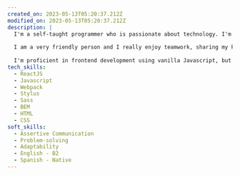 ```yaml
---
created_on: 2023-05-13T05:20:37.212Z
modified_on: 2023-05-13T05:20:37.212Z
description: |
  I'm a self-taught programmer who is passionate about technology. I'm eager to learn something new every day. My curiosity for understanding how things work grew my interest in crafting software.
  
  I am a very friendly person and I really enjoy teamwork, sharing my knowledge and learning from my co-workers is my best attribute. I'm driven by integrity and empathy.
  
  I'm proficient in frontend development using vanilla Javascript, but I enjoy using React as well.
tech_skills: 
  - ReactJS
  - Javascript
  - Webpack
  - Stylus
  - Sass
  - BEM
  - HTML
  - CSS
soft_skills: 
  - Assertive Communication
  - Problem-solving
  - Adaptability
  - English - B2
  - Spanish - Native
---
```

